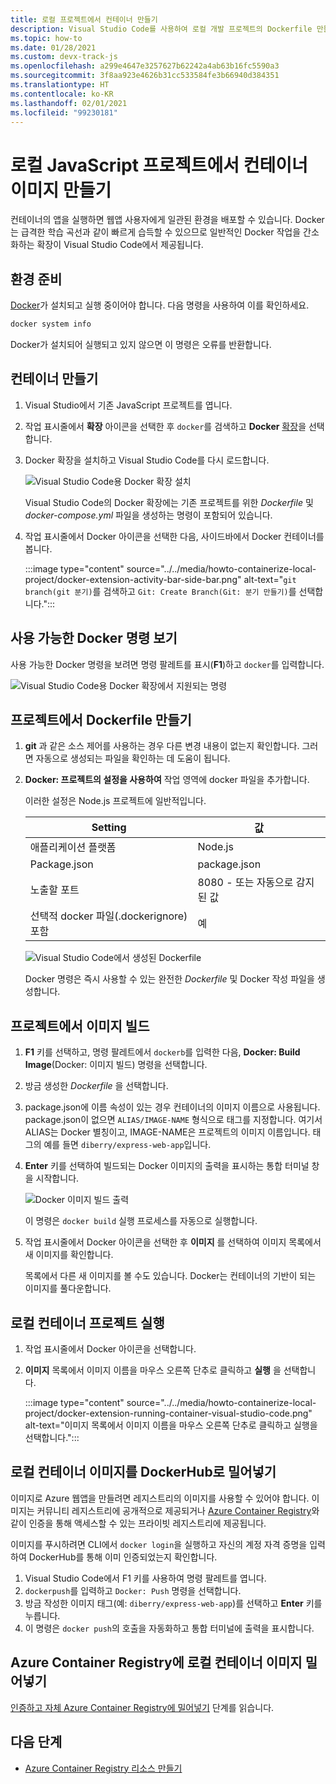 ```yaml
---
title: 로컬 프로젝트에서 컨테이너 만들기
description: Visual Studio Code를 사용하여 로컬 개발 프로젝트의 Dockerfile 만들기
ms.topic: how-to
ms.date: 01/28/2021
ms.custom: devx-track-js
ms.openlocfilehash: a299e4647e3257627b62242a4ab63b16fc5590a3
ms.sourcegitcommit: 3f8aa923e4626b31cc533584fe3b66940d384351
ms.translationtype: HT
ms.contentlocale: ko-KR
ms.lasthandoff: 02/01/2021
ms.locfileid: "99230181"
---
```

# <a name="create-a-container-image-from-your-local-javascript-project"></a>로컬 JavaScript 프로젝트에서 컨테이너 이미지 만들기

컨테이너의 앱을 실행하면 웹앱 사용자에게 일관된 환경을 배포할 수 있습니다. Docker는 급격한 학습 곡선과 같이 빠르게 습득할 수 있으므로 일반적인 Docker 작업을 간소화하는 확장이 Visual Studio Code에서 제공됩니다.

## <a name="prepare-your-environment"></a>환경 준비 

[Docker](https://www.docker.com/)가 설치되고 실행 중이어야 합니다. 다음 명령을 사용하여 이를 확인하세요.

```bash
docker system info
```

Docker가 설치되어 실행되고 있지 않으면 이 명령은 오류를 반환합니다. 

## <a name="create-a-container"></a>컨테이너 만들기

1. Visual Studio에서 기존 JavaScript 프로젝트를 엽니다. 
1. 작업 표시줄에서 **확장** 아이콘을 선택한 후 `docker`를 검색하고 **Docker** [확장](https://marketplace.visualstudio.com/items?itemName=ms-azuretools.vscode-docker)을 선택합니다.
1. Docker 확장을 설치하고 Visual Studio Code를 다시 로드합니다.

    ![Visual Studio Code용 Docker 확장 설치](../../media/node-howto-e2e/visual-studio-code-docker-extension.png)

    Visual Studio Code의 Docker 확장에는 기존 프로젝트를 위한 *Dockerfile* 및 *docker-compose.yml* 파일을 생성하는 명령이 포함되어 있습니다.

1. 작업 표시줄에서 Docker 아이콘을 선택한 다음, 사이드바에서 Docker 컨테이너를 봅니다.

    :::image type="content" source="../../media/howto-containerize-local-project/docker-extension-activity-bar-side-bar.png" alt-text="`git branch(git 분기)`를 검색하고 `Git: Create Branch(Git: 분기 만들기)`를 선택합니다.":::

## <a name="view-available-docker-commands"></a>사용 가능한 Docker 명령 보기

사용 가능한 Docker 명령을 보려면 명령 팔레트를 표시(**F1**)하고 `docker`를 입력합니다.

![Visual Studio Code용 Docker 확장에서 지원되는 명령 ](../../media/node-howto-e2e/visual-studio-code-available-docker-codes.png)

## <a name="create-a-dockerfile-in-your-project"></a>프로젝트에서 Dockerfile 만들기

1. **git** 과 같은 소스 제어를 사용하는 경우 다른 변경 내용이 없는지 확인합니다. 그러면 자동으로 생성되는 파일을 확인하는 데 도움이 됩니다.

1. **Docker: 프로젝트의 설정을 사용하여**  작업 영역에 docker 파일을 추가합니다. 

    이러한 설정은 Node.js 프로젝트에 일반적입니다.

    |Setting|값|
    |--|--|
    |애플리케이션 플랫폼|Node.js|
    |Package.json|package.json|
    |노출할 포트|8080 - 또는 자동으로 감지된 값|
    |선택적 docker 파일(.dockerignore) 포함 |예|

    ![Visual Studio Code에서 생성된 Dockerfile](../../media/node-howto-e2e/visual-studio-code-complete-dockerfile.png)

    Docker 명령은 즉시 사용할 수 있는 완전한 *Dockerfile* 및 Docker 작성 파일을 생성합니다.

## <a name="build-image-from-your-project"></a>프로젝트에서 이미지 빌드

1. **F1** 키를 선택하고, 명령 팔레트에서 `dockerb`를 입력한 다음, **Docker: Build Image**(Docker: 이미지 빌드) 명령을 선택합니다. 
1. 방금 생성한 *Dockerfile* 을 선택합니다. 
1. package.json에 이름 속성이 있는 경우 컨테이너의 이미지 이름으로 사용됩니다. 
    package.json이 없으면 `ALIAS/IMAGE-NAME` 형식으로 태그를 지정합니다. 여기서 ALIAS는 Docker 별칭이고, IMAGE-NAME은 프로젝트의 이미지 이름입니다. 태그의 예를 들면 `diberry/express-web-app`입니다. 
1. **Enter** 키를 선택하여 빌드되는 Docker 이미지의 출력을 표시하는 통합 터미널 창을 시작합니다.

    ![Docker 이미지 빌드 출력](../../media/node-howto-e2e/docker-build-image-output.png)

    이 명령은 `docker build` 실행 프로세스를 자동으로 실행합니다.

1. 작업 표시줄에서 Docker 아이콘을 선택한 후 **이미지** 를 선택하여 이미지 목록에서 새 이미지를 확인합니다. 
    
    목록에서 다른 새 이미지를 볼 수도 있습니다. Docker는 컨테이너의 기반이 되는 이미지를 풀다운합니다.  

## <a name="run-local-container-project"></a>로컬 컨테이너 프로젝트 실행

1. 작업 표시줄에서 Docker 아이콘을 선택합니다.
1. **이미지** 목록에서 이미지 이름을 마우스 오른쪽 단추로 클릭하고 **실행** 을 선택합니다.

    :::image type="content" source="../../media/howto-containerize-local-project/docker-extension-running-container-visual-studio-code.png" alt-text="이미지 목록에서 이미지 이름을 마우스 오른쪽 단추로 클릭하고 실행을 선택합니다.":::

## <a name="push-local-container-image-to-dockerhub"></a>로컬 컨테이너 이미지를 DockerHub로 밀어넣기

이미지로 Azure 웹앱을 만들려면 레지스트리의 이미지를 사용할 수 있어야 합니다. 이미지는 커뮤니티 레지스트리에 공개적으로 제공되거나 [Azure Container Registry](/azure/container-registry/)와 같이 인증을 통해 액세스할 수 있는 프라이빗 레지스트리에 제공됩니다. 

이미지를 푸시하려면 CLI에서 `docker login`을 실행하고 자신의 계정 자격 증명을 입력하여 DockerHub를 통해 이미 인증되었는지 확인합니다.

1. Visual Studio Code에서 F1 키를 사용하여 명령 팔레트를 엽니다.
1. `dockerpush`를 입력하고 `Docker: Push` 명령을 선택합니다. 
1. 방금 작성한 이미지 태그(예: `diberry/express-web-app`)를 선택하고 **Enter** 키를 누릅니다. 
1. 이 명령은 `docker push`의 호출을 자동화하고 통합 터미널에 출력을 표시합니다.

## <a name="push-local-container-image-to-azure-container-registry"></a>Azure Container Registry에 로컬 컨테이너 이미지 밀어넣기

[인증하고 자체 Azure Container Registry에 밀어넣기](../with-azure-cli/create-container-registry-resource.md) 단계를 읽습니다.

## <a name="next-steps"></a>다음 단계

* [Azure Container Registry 리소스 만들기](../with-azure-cli/create-container-registry-resource.md)